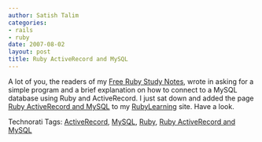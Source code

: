 ```yaml
---
author: Satish Talim
categories:
- rails
- ruby
date: 2007-08-02
layout: post
title: Ruby ActiveRecord and MySQL
---
```


A lot of you, the readers of my [Free Ruby Study
Notes](http://rubylearning.com/download/downloads.html), wrote in asking
for a simple program and a brief explanation on how to connect to a
MySQL database using Ruby and ActiveRecord. I just sat down and added
the page [Ruby ActiveRecord and
MySQL](http://rubylearning.com/satishtalim/ruby_activerecord_and_mysql.html)
to my [RubyLearning](http://rubylearning.com/) site. Have a look.

Technorati Tags: [ActiveRecord](http://technorati.com/tag/ActiveRecord),
[MySQL](http://technorati.com/tag/MySQL),
[Ruby](http://technorati.com/tag/Ruby), [Ruby ActiveRecord and
MySQL](http://technorati.com/tag/Ruby+ActiveRecord+and+MySQL)
